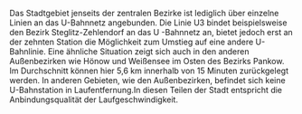 Das Stadtgebiet jenseits der zentralen Bezirke ist lediglich über einzelne Linien an das U-Bahnnetz angebunden. Die Linie U3 bindet
 beispielsweise den Bezirk <span class="marker-label" id="marker-label-subway-steglitz-zehlendorf">Steglitz-Zehlendorf</span> an das U
 -Bahnnetz an, bietet jedoch erst an der zehnten Station die Möglichkeit zum Umstieg auf eine andere U-Bahnlinie. Eine ähnliche Situation
  zeigt sich auch in den anderen Außenbezirken wie <span class="marker-label" id="marker-label-subway-hoenow">Hönow</span> und 
  <span class="marker-label" id="marker-label-subway-weissensee">Weißensee</span> im Osten des Bezirks Pankow. 
Im Durchschnitt können hier 5,6 km innerhalb von 15 Minuten zurückgelegt werden. 
In anderen Gebieten, wie den Außenbezirken, befindet sich keine U-Bahnstation in Laufentfernung.In diesen Teilen der 
Stadt entspricht die Anbindungsqualität der Laufgeschwindigkeit.
